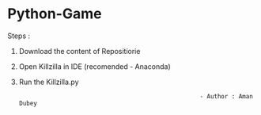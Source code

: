 # Python-Game

Steps : 
1. Download the content of Repositiorie
2. Open Killzilla in IDE (recomended - Anaconda)
3. Run the Killzilla.py

                                                          - Author : Aman Dubey
